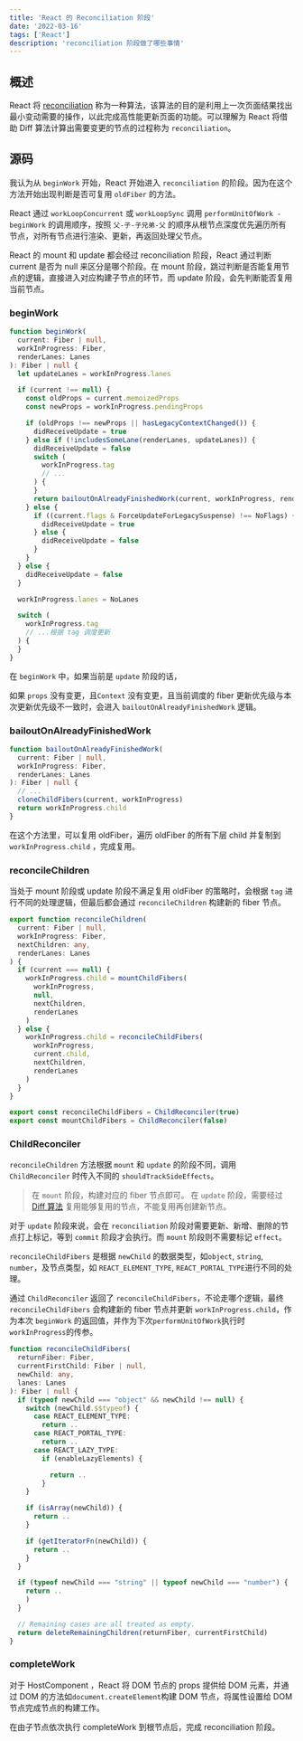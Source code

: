 ```yaml
---
title: 'React 的 Reconciliation 阶段'
date: '2022-03-16'
tags: ['React']
description: 'reconciliation 阶段做了哪些事情'
---
```


## 概述

React 将 [reconciliation](https://reactjs.org/docs/reconciliation.html) 称为一种算法，该算法的目的是利用上一次页面结果找出最小变动需要的操作，以此完成高性能更新页面的功能。可以理解为 React 将借助 Diff 算法计算出需要变更的节点的过程称为 `reconciliation`。

## 源码

我认为从 `beginWork` 开始，React 开始进入 `reconciliation` 的阶段。因为在这个方法开始出现判断是否可复用 `oldFiber` 的方法。

React 通过 `workLoopConcurrent` 或 `workLoopSync` 调用 `performUnitOfWork - beginWork` 的调用顺序，按照 `父-子-子兄弟-父` 的顺序从根节点深度优先遍历所有节点，对所有节点进行渲染、更新，再返回处理父节点。

React 的 mount 和 update 都会经过 reconciliation 阶段，React 通过判断 current 是否为 null 来区分是哪个阶段。在 mount 阶段，跳过判断是否能复用节点的逻辑，直接进入对应构建子节点的环节，而 update 阶段，会先判断能否复用当前节点。

### beginWork

```ts
function beginWork(
  current: Fiber | null,
  workInProgress: Fiber,
  renderLanes: Lanes
): Fiber | null {
  let updateLanes = workInProgress.lanes

  if (current !== null) {
    const oldProps = current.memoizedProps
    const newProps = workInProgress.pendingProps

    if (oldProps !== newProps || hasLegacyContextChanged()) {
      didReceiveUpdate = true
    } else if (!includesSomeLane(renderLanes, updateLanes)) {
      didReceiveUpdate = false
      switch (
        workInProgress.tag
        // ...
      ) {
      }
      return bailoutOnAlreadyFinishedWork(current, workInProgress, renderLanes)
    } else {
      if ((current.flags & ForceUpdateForLegacySuspense) !== NoFlags) {
        didReceiveUpdate = true
      } else {
        didReceiveUpdate = false
      }
    }
  } else {
    didReceiveUpdate = false
  }

  workInProgress.lanes = NoLanes

  switch (
    workInProgress.tag
    // ...根据 tag 调度更新
  ) {
  }
}
```

在 `beginWork` 中，如果当前是 `update` 阶段的话，

如果 `props` 没有变更，且`Context` 没有变更，且当前调度的 fiber 更新优先级与本次更新优先级不一致时，会进入 `bailoutOnAlreadyFinishedWork` 逻辑。

### bailoutOnAlreadyFinishedWork

```ts
function bailoutOnAlreadyFinishedWork(
  current: Fiber | null,
  workInProgress: Fiber,
  renderLanes: Lanes
): Fiber | null {
  // ...
  cloneChildFibers(current, workInProgress)
  return workInProgress.child
}
```

在这个方法里，可以复用 oldFiber，遍历 oldFiber 的所有下层 child 并复制到 `workInProgress.child` ，完成复用。

### reconcileChildren

当处于 mount 阶段或 update 阶段不满足复用 oldFiber 的策略时，会根据 `tag` 进行不同的处理逻辑，但最后都会通过 `reconcileChildren` 构建新的 fiber 节点。

```ts
export function reconcileChildren(
  current: Fiber | null,
  workInProgress: Fiber,
  nextChildren: any,
  renderLanes: Lanes
) {
  if (current === null) {
    workInProgress.child = mountChildFibers(
      workInProgress,
      null,
      nextChildren,
      renderLanes
    )
  } else {
    workInProgress.child = reconcileChildFibers(
      workInProgress,
      current.child,
      nextChildren,
      renderLanes
    )
  }
}

export const reconcileChildFibers = ChildReconciler(true)
export const mountChildFibers = ChildReconciler(false)
```

### ChildReconciler

`reconcileChildren` 方法根据 `mount` 和 `update` 的阶段不同，调用 `ChildReconciler` 时传入不同的 `shouldTrackSideEffects`。

> 在 `mount` 阶段，构建对应的 fiber 节点即可。
> 在 `update` 阶段，需要经过 [Diff 算法](/react/diff) 复用能够复用的节点，不能复用再创建新节点。

对于 `update` 阶段来说，会在 `reconciliation` 阶段对需要更新、新增、删除的节点打上标记，等到 `commit` 阶段才会执行。而 `mount` 阶段则不需要标记 `effect`。

`reconcileChildFibers` 是根据 `newChild` 的数据类型，如`object`, `string`, `number`，及节点类型，如 `REACT_ELEMENT_TYPE`, `REACT_PORTAL_TYPE`进行不同的处理。

通过 `ChildReconciler` 返回了 `reconcileChildFibers`，不论走哪个逻辑，最终 `reconcileChildFibers` 会构建新的 fiber 节点并更新 `workInProgress.child`，作为本次 `beginWork` 的返回值，并作为下次`performUnitOfWork`执行时`workInProgress`的传参。

```ts
function reconcileChildFibers(
  returnFiber: Fiber,
  currentFirstChild: Fiber | null,
  newChild: any,
  lanes: Lanes
): Fiber | null {
  if (typeof newChild === "object" && newChild !== null) {
    switch (newChild.$$typeof) {
      case REACT_ELEMENT_TYPE:
        return ..
      case REACT_PORTAL_TYPE:
        return ..
      case REACT_LAZY_TYPE:
        if (enableLazyElements) {

          return ..
        }
    }

    if (isArray(newChild)) {
      return ..
    }

    if (getIteratorFn(newChild)) {
      return ..
    }
  }

  if (typeof newChild === "string" || typeof newChild === "number") {
    return ..
    )
  }

  // Remaining cases are all treated as empty.
  return deleteRemainingChildren(returnFiber, currentFirstChild)
}
```

### completeWork

对于 HostComponent ，React 将 DOM 节点的 props 提供给 DOM 元素，并通过 DOM 的方法如`document.createElement`构建 DOM 节点，将属性设置给 DOM 节点完成节点的构建工作。

在由子节点依次执行 completeWork 到根节点后，完成 reconciliation 阶段。
